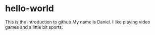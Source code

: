 # hello-world
This is the introduction to github
My name is Daniel. I like playing video games and a little bit sports.
